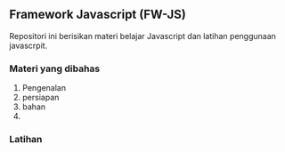 ## Framework Javascript (FW-JS)

Repositori ini berisikan materi belajar Javascript dan latihan penggunaan javascrpit.

### Materi yang dibahas
1. Pengenalan
2. persiapan
3. bahan
4. 
### Latihan 
